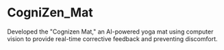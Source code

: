 # CogniZen_Mat
Developed the "Cognizen Mat," an AI-powered yoga mat using computer vision to provide real-time corrective feedback and preventing discomfort.
